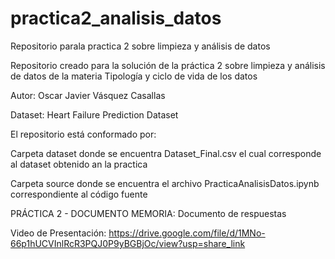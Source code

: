 # practica2_analisis_datos
Repositorio parala practica 2 sobre limpieza y análisis de datos

Repositorio creado para la solución de la práctica 2 sobre limpieza y análisis de datos de la materia Tipología y ciclo de vida de los datos

Autor: Oscar Javier Vásquez Casallas

Dataset: Heart Failure Prediction Dataset

El repositorio está conformado por:
  
  Carpeta dataset donde se encuentra Dataset_Final.csv el cual corresponde al dataset obtenido an la practica
  
  Carpeta source donde se encuentra el archivo PracticaAnalisisDatos.ipynb correspondiente al código fuente
  
  PRÁCTICA 2 - DOCUMENTO MEMORIA: Documento de respuestas
  

Video de Presentación: https://drive.google.com/file/d/1MNo-66p1hUCVInlRcR3PQJ0P9yBGBjOc/view?usp=share_link
